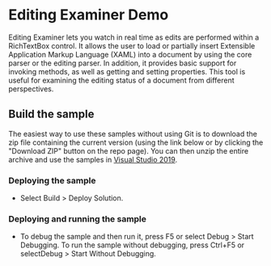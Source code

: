 # Editing Examiner Demo
Editing Examiner lets you watch in real time as edits are performed within a RichTextBox control. It allows the user to load or partially insert Extensible Application Markup Language (XAML) into a document by using the core parser or the editing parser. In addition, it provides basic support for invoking methods, as well as getting and setting properties. This tool is useful for examining the editing status of a document from different perspectives.

## Build the sample
The easiest way to use these samples without using Git is to download the zip file containing the current version (using the link below or by clicking the "Download ZIP" button on the repo page). You can then unzip the entire archive and use the samples in [Visual Studio 2019](https://www.visualstudio.com/wpf-vs).

### Deploying the sample
- Select Build > Deploy Solution. 

### Deploying and running the sample
- To debug the sample and then run it, press F5 or select Debug >  Start Debugging. To run the sample without debugging, press Ctrl+F5 or selectDebug > Start Without Debugging. 

